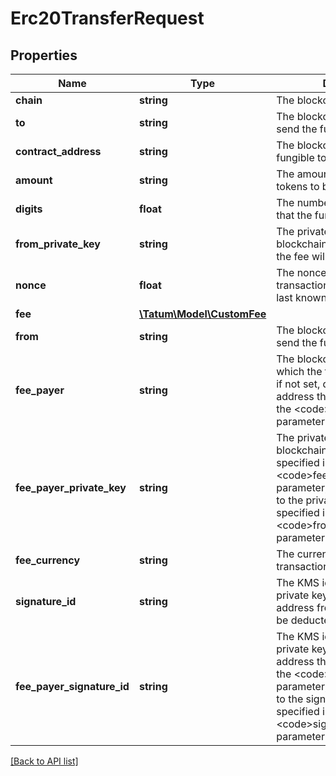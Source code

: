 # Erc20TransferRequest

## Properties

Name | Type | Description | Notes
------------ | ------------- | ------------- | -------------
**chain** | **string** | The blockchain to work with |
**to** | **string** | The blockchain address to send the fungible tokens to |
**contract_address** | **string** | The blockchain address of the fungible token smart contract |
**amount** | **string** | The amount of the fungible tokens to be sent |
**digits** | **float** | The number of decimal places that the fungible tokens have |
**from_private_key** | **string** | The private key of the blockchain address from which the fee will be deducted |
**nonce** | **float** | The nonce to be set to the transaction; if not present, the last known nonce will be used | [optional]
**fee** | [**\Tatum\Model\CustomFee**](CustomFee.md) |  | [optional]
**from** | **string** | The blockchain address to send the fungible tokens from |
**fee_payer** | **string** | The blockchain address from which the fee will be deducted; if not set, defaults to the address that you specified in the &lt;code&gt;from&lt;/code&gt; parameter | [optional]
**fee_payer_private_key** | **string** | The private key of the blockchain address that you specified in the &lt;code&gt;feePayer&lt;/code&gt; parameter; if not set, defaults to the private key that you specified in the &lt;code&gt;fromPrivateKey&lt;/code&gt; parameter | [optional]
**fee_currency** | **string** | The currency in which the transaction fee will be paid |
**signature_id** | **string** | The KMS identifier of the private key of the blockchain address from which the fee will be deducted |
**fee_payer_signature_id** | **string** | The KMS identifier of the private key of the blockchain address that you specified in the &lt;code&gt;feePayer&lt;/code&gt; parameter; if not set, defaults to the signature ID that you specified in the &lt;code&gt;signatureId&lt;/code&gt; parameter | [optional]

[[Back to API list]](../../README.md#api-endpoints)
